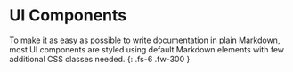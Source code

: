 <!-- ---
layout: default
title: UI Components
nav_order: 3
has_children: true
permalink: /docs/ui-components
--- -->

# UI Components

To make it as easy as possible to write documentation in plain Markdown, most UI components are styled using default Markdown elements with few additional CSS classes needed.
{: .fs-6 .fw-300 }

